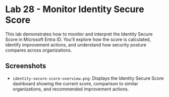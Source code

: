 # Lab 28 - Monitor Identity Secure Score

This lab demonstrates how to monitor and interpret the Identity Secure Score in Microsoft Entra ID. You'll explore how the score is calculated, identify improvement actions, and understand how security posture compares across organizations.

## Screenshots

- `identity-secure-score-overview.png`: Displays the Identity Secure Score dashboard showing the current score, comparison to similar organizations, and recommended improvement actions.
